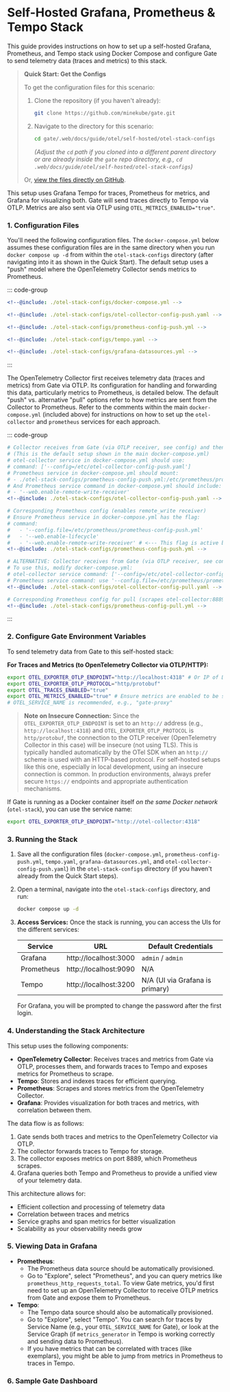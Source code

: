# Self-Hosted Grafana, Prometheus & Tempo Stack

This guide provides instructions on how to set up a self-hosted Grafana, Prometheus, and Tempo stack using Docker Compose and configure Gate to send telemetry data (traces and metrics) to this stack.

> **Quick Start: Get the Configs**
>
> To get the configuration files for this scenario:
>
> 1. Clone the repository (if you haven't already):
>    ```bash
>    git clone https://github.com/minekube/gate.git
>    ```
> 2. Navigate to the directory for this scenario:
>    ```bash
>    cd gate/.web/docs/guide/otel/self-hosted/otel-stack-configs
>    ```
>    _(Adjust the `cd` path if you cloned into a different parent directory or are already inside the `gate` repo directory, e.g., `cd .web/docs/guide/otel/self-hosted/otel-stack-configs`)_
>
> Or, [view the files directly on GitHub](https://github.com/minekube/gate/tree/master/.web/docs/guide/otel/self-hosted/otel-stack-configs/).

This setup uses Grafana Tempo for traces, Prometheus for metrics, and Grafana for visualizing both. Gate will send traces directly to Tempo via OTLP. Metrics are also sent via OTLP using `OTEL_METRICS_ENABLED="true"`.

### 1. Configuration Files

You'll need the following configuration files. The `docker-compose.yml` below assumes these configuration files are in the same directory when you run `docker compose up -d` from within the `otel-stack-configs` directory (after navigating into it as shown in the Quick Start). The default setup uses a "push" model where the OpenTelemetry Collector sends metrics to Prometheus.

::: code-group

```yaml [docker-compose.yml]
<!--@include: ./otel-stack-configs/docker-compose.yml -->
```

```yaml [otel-collector-config-push.yaml]
<!--@include: ./otel-stack-configs/otel-collector-config-push.yaml -->
```

```yaml [prometheus-config-push.yml]
<!--@include: ./otel-stack-configs/prometheus-config-push.yml -->
```

```yaml [tempo.yaml]
<!--@include: ./otel-stack-configs/tempo.yaml -->
```

```yaml [grafana-datasources.yml]
<!--@include: ./otel-stack-configs/grafana-datasources.yml -->
```

:::

The OpenTelemetry Collector first receives telemetry data (traces and metrics) from Gate via OTLP. Its configuration for handling and forwarding this data, particularly metrics to Prometheus, is detailed below. The default "push" vs. alternative "pull" options refer to how metrics are sent from the Collector to Prometheus.
Refer to the comments within the main `docker-compose.yml` (included above) for instructions on how to set up the `otel-collector` and `prometheus` services for each approach.

::: code-group

```yaml [1. Push to Prometheus (otel-collector-config-push.yaml)]
# Collector receives from Gate (via OTLP receiver, see config) and then pushes metrics to Prometheus's remote_write endpoint.
# (This is the default setup shown in the main docker-compose.yml)
# otel-collector service in docker-compose.yml should use:
# command: ['--config=/etc/otel-collector-config-push.yaml']
# Prometheus service in docker-compose.yml should mount:
# - ./otel-stack-configs/prometheus-config-push.yml:/etc/prometheus/prometheus.yml
# And Prometheus service command in docker-compose.yml should include:
# - '--web.enable-remote-write-receiver'
<!--@include: ./otel-stack-configs/otel-collector-config-push.yaml -->
```

```yaml [prometheus-config-push.yml]
# Corresponding Prometheus config (enables remote_write receiver)
# Ensure Prometheus service in docker-compose.yml has the flag:
# command:
#   - '--config.file=/etc/prometheus/prometheus-config-push.yml'
#   - '--web.enable-lifecycle'
#   - '--web.enable-remote-write-receiver' # <--- This flag is active by default
<!--@include: ./otel-stack-configs/prometheus-config-push.yml -->
```

```yaml [2. Pull by Prometheus (otel-collector-config-pull.yaml)]
# ALTERNATIVE: Collector receives from Gate (via OTLP receiver, see config) and exposes metrics on :8889. Prometheus then scrapes (pulls) from the collector.
# To use this, modify docker-compose.yml:
# otel-collector service command: ['--config=/etc/otel-collector-config-pull.yaml']
# Prometheus service command: use '--config.file=/etc/prometheus/prometheus-config-pull.yml' (and consider removing --web.enable-remote-write-receiver if not needed for other purposes)
<!--@include: ./otel-stack-configs/otel-collector-config-pull.yaml -->
```

```yaml [prometheus-config-pull.yml]
# Corresponding Prometheus config for pull (scrapes otel-collector:8889)
<!--@include: ./otel-stack-configs/prometheus-config-pull.yml -->
```

:::

### 2. Configure Gate Environment Variables

To send telemetry data from Gate to this self-hosted stack:

**For Traces and Metrics (to OpenTelemetry Collector via OTLP/HTTP):**

```bash
export OTEL_EXPORTER_OTLP_ENDPOINT="http://localhost:4318" # Or IP of Docker host if Gate is external
export OTEL_EXPORTER_OTLP_PROTOCOL="http/protobuf"
export OTEL_TRACES_ENABLED="true"
export OTEL_METRICS_ENABLED="true" # Ensure metrics are enabled to be sent via OTLP
# OTEL_SERVICE_NAME is recommended, e.g., "gate-proxy"
```

> **Note on Insecure Connection:** Since the `OTEL_EXPORTER_OTLP_ENDPOINT` is set to an `http://` address (e.g., `http://localhost:4318`) and `OTEL_EXPORTER_OTLP_PROTOCOL` is `http/protobuf`, the connection to the OTLP receiver (OpenTelemetry Collector in this case) will be insecure (not using TLS). This is typically handled automatically by the OTel SDK when an `http://` scheme is used with an HTTP-based protocol.
> For self-hosted setups like this one, especially in local development, using an insecure connection is common. In production environments, always prefer secure `https://` endpoints and appropriate authentication mechanisms.

If Gate is running as a Docker container itself _on the same Docker network_ (`otel-stack`), you can use the service name:

```bash
export OTEL_EXPORTER_OTLP_ENDPOINT="http://otel-collector:4318"
```

### 3. Running the Stack

1.  Save all the configuration files (`docker-compose.yml`, `prometheus-config-push.yml`, `tempo.yaml`, `grafana-datasources.yml`, and `otel-collector-config-push.yaml`) in the `otel-stack-configs` directory (if you haven't already from the Quick Start steps).
2.  Open a terminal, navigate into the `otel-stack-configs` directory, and run:
    ```bash
    docker compose up -d
    ```
3.  **Access Services:**
    Once the stack is running, you can access the UIs for the different services:

    | Service    | URL                   | Default Credentials             |
    | ---------- | --------------------- | ------------------------------- |
    | Grafana    | http://localhost:3000 | `admin` / `admin`               |
    | Prometheus | http://localhost:9090 | N/A                             |
    | Tempo      | http://localhost:3200 | N/A (UI via Grafana is primary) |

    For Grafana, you will be prompted to change the password after the first login.

### 4. Understanding the Stack Architecture

This setup uses the following components:

- **OpenTelemetry Collector**: Receives traces and metrics from Gate via OTLP, processes them, and forwards traces to Tempo and exposes metrics for Prometheus to scrape.
- **Tempo**: Stores and indexes traces for efficient querying.
- **Prometheus**: Scrapes and stores metrics from the OpenTelemetry Collector.
- **Grafana**: Provides visualization for both traces and metrics, with correlation between them.

The data flow is as follows:

1. Gate sends both traces and metrics to the OpenTelemetry Collector via OTLP.
2. The collector forwards traces to Tempo for storage.
3. The collector exposes metrics on port 8889, which Prometheus scrapes.
4. Grafana queries both Tempo and Prometheus to provide a unified view of your telemetry data.

This architecture allows for:

- Efficient collection and processing of telemetry data
- Correlation between traces and metrics
- Service graphs and span metrics for better visualization
- Scalability as your observability needs grow

### 5. Viewing Data in Grafana

- **Prometheus**:
  - The Prometheus data source should be automatically provisioned.
  - Go to "Explore", select "Prometheus", and you can query metrics like `prometheus_http_requests_total`. To view Gate metrics, you'd first need to set up an OpenTelemetry Collector to receive OTLP metrics from Gate and expose them to Prometheus.
- **Tempo**:
  - The Tempo data source should also be automatically provisioned.
  - Go to "Explore", select "Tempo". You can search for traces by Service Name (e.g., your `OTEL_SERVICE_NAME` for Gate), or look at the Service Graph (if `metrics_generator` in Tempo is working correctly and sending data to Prometheus).
  - If you have metrics that can be correlated with traces (like exemplars), you might be able to jump from metrics in Prometheus to traces in Tempo.

### 6. Sample Gate Dashboard

<!--@include: ./grafana-dash.md -->
